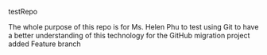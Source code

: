 testRepo

The whole purpose of this repo is for Ms. Helen Phu to test using Git to have a better understanding of this technology for the GitHub migration project
added Feature branch
